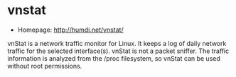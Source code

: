 # vnstat

* Homepage: http://humdi.net/vnstat/

vnStat is a network traffic monitor for Linux. It keeps a log of daily
 network traffic for the selected interface(s). vnStat is not a packet
 sniffer. The traffic information is analyzed from the /proc filesystem, so
 vnStat can be used without root permissions.
